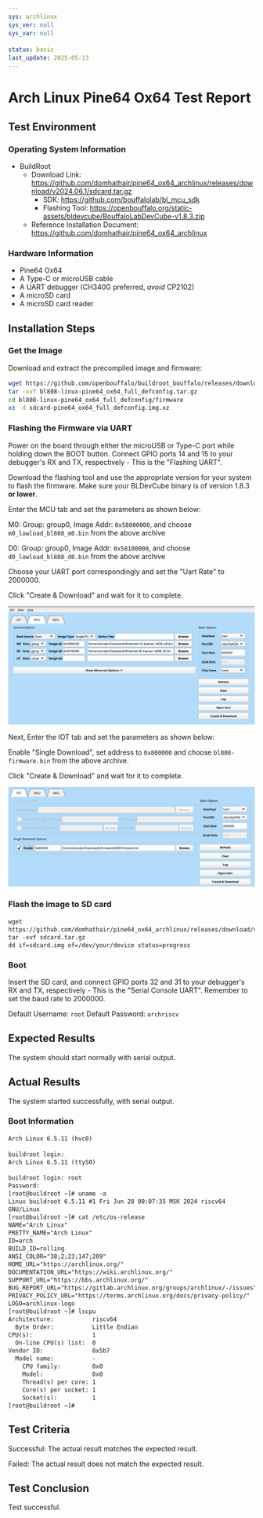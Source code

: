 ```yaml
---
sys: archlinux
sys_ver: null
sys_var: null

status: basic
last_update: 2025-05-13
---
```


# Arch Linux Pine64 Ox64 Test Report

## Test Environment

### Operating System Information

- BuildRoot
  - Download Link: https://github.com/domhathair/pine64_ox64_archlinux/releases/download/v2024.06.1/sdcard.tar.gz
    - SDK: https://github.com/bouffalolab/bl_mcu_sdk
    - Flashing Tool: https://openbouffalo.org/static-assets/bldevcube/BouffaloLabDevCube-v1.8.3.zip
  - Reference Installation Document: https://github.com/domhathair/pine64_ox64_archlinux

### Hardware Information

- Pine64 Ox64
- A Type-C or microUSB cable
- A UART debugger (CH340G preferred, *avoid* CP2102)
- A microSD card
- A microSD card reader

## Installation Steps

### Get the Image

Download and extract the precompiled image and firmware:
```bash
wget https://github.com/openbouffalo/buildroot_bouffalo/releases/download/v1.0.1/bl808-linux-pine64_ox64_full_defconfig.tar.gz
tar -xvf bl808-linux-pine64_ox64_full_defconfig.tar.gz
cd bl808-linux-pine64_ox64_full_defconfig/firmware
xz -d sdcard-pine64_ox64_full_defconfig.img.xz
```

### Flashing the Firmware via UART

Power on the board through either the microUSB or Type-C port while holding down the BOOT button. Connect GPIO ports 14 and 15 to your debugger's RX and TX, respectively - This is the "Flashing UART".

Download the flashing tool and use the appropriate version for your system to flash the firmware. Make sure your BLDevCube binary is of version 1.8.3 **or lower**.

Enter the MCU tab and set the parameters as shown below:

M0: Group: group0, Image Addr: `0x58000000`, and choose `m0_lowload_bl808_m0.bin` from the above archive

D0: Group: group0, Image Addr: `0x58100000`, and choose `d0_lowload_bl808_d0.bin` from the above archive

Choose your UART port correspondingly and set the "Uart Rate" to 2000000.

Click "Create & Download" and wait for it to complete.

![](mcu.png)

Next, Enter the IOT tab and set the parameters as shown below:

Enable "Single Download", set address to `0x800000` and choose `bl808-firmware.bin` from the above archive.

Click "Create & Download" and wait for it to complete.

![](iot.png)

### Flash the image to SD card

```shell
wget https://github.com/domhathair/pine64_ox64_archlinux/releases/download/v2024.06.1/sdcard.tar.gz
tar -xvf sdcard.tar.gz
dd if=sdcard.img of=/dev/your/device status=progress
```

### Boot

Insert the SD card, and connect GPIO ports 32 and 31 to your debugger's RX and TX, respectively - This is the "Serial Console UART". Remember to set the baud rate to 2000000.

Default Username: `root`
Default Password: `archriscv`

## Expected Results

The system should start normally with serial output.

## Actual Results

The system started successfully, with serial output.

### Boot Information

```log
Arch Linux 6.5.11 (hvc0)

buildroot login:
Arch Linux 6.5.11 (ttyS0)

buildroot login: root
Password:
[root@buildroot ~]# uname -a
Linux buildroot 6.5.11 #1 Fri Jun 28 00:07:35 MSK 2024 riscv64 GNU/Linux
[root@buildroot ~]# cat /etc/os-release
NAME="Arch Linux"
PRETTY_NAME="Arch Linux"
ID=arch
BUILD_ID=rolling
ANSI_COLOR="38;2;23;147;209"
HOME_URL="https://archlinux.org/"
DOCUMENTATION_URL="https://wiki.archlinux.org/"
SUPPORT_URL="https://bbs.archlinux.org/"
BUG_REPORT_URL="https://gitlab.archlinux.org/groups/archlinux/-/issues"
PRIVACY_POLICY_URL="https://terms.archlinux.org/docs/privacy-policy/"
LOGO=archlinux-logo
[root@buildroot ~]# lscpu
Architecture:           riscv64
  Byte Order:           Little Endian
CPU(s):                 1
  On-line CPU(s) list:  0
Vendor ID:              0x5b7
  Model name:           -
    CPU family:         0x0
    Model:              0x0
    Thread(s) per core: 1
    Core(s) per socket: 1
    Socket(s):          1
[root@buildroot ~]#
```

## Test Criteria

Successful: The actual result matches the expected result.

Failed: The actual result does not match the expected result.

## Test Conclusion

Test successful.

